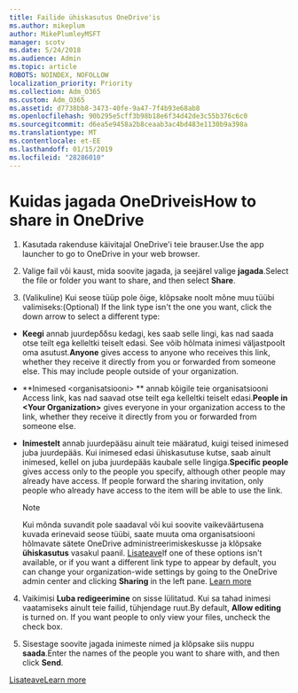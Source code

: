 ```yaml
---
title: Failide ühiskasutus OneDrive'is
ms.author: mikeplum
author: MikePlumleyMSFT
manager: scotv
ms.date: 5/24/2018
ms.audience: Admin
ms.topic: article
ROBOTS: NOINDEX, NOFOLLOW
localization_priority: Priority
ms.collection: Adm_O365
ms.custom: Adm_O365
ms.assetid: d7738bb8-3473-40fe-9a47-7f4b93e68ab8
ms.openlocfilehash: 90b295e5cff3b98b18e6f34d42de3c55b376c6c0
ms.sourcegitcommit: d6ea5e9458a2b8ceaab3ac4bd483e1130b9a398a
ms.translationtype: MT
ms.contentlocale: et-EE
ms.lasthandoff: 01/15/2019
ms.locfileid: "28286010"
---
```

# <a name="how-to-share-in-onedrive"></a><span data-ttu-id="6c6db-102">Kuidas jagada OneDriveis</span><span class="sxs-lookup"><span data-stu-id="6c6db-102">How to share in OneDrive</span></span>

1. <span data-ttu-id="6c6db-103">Kasutada rakenduse käivitajal OneDrive'i teie brauser.</span><span class="sxs-lookup"><span data-stu-id="6c6db-103">Use the app launcher to go to OneDrive in your web browser.</span></span> 
    
2. <span data-ttu-id="6c6db-104">Valige fail või kaust, mida soovite jagada, ja seejärel valige **jagada**.</span><span class="sxs-lookup"><span data-stu-id="6c6db-104">Select the file or folder you want to share, and then select **Share**.</span></span>
    
3. <span data-ttu-id="6c6db-105">(Valikuline) Kui seose tüüp pole õige, klõpsake noolt mõne muu tüübi valimiseks:</span><span class="sxs-lookup"><span data-stu-id="6c6db-105">(Optional) If the link type isn't the one you want, click the down arrow to select a different type:</span></span>
    
  - <span data-ttu-id="6c6db-p101">**Keegi** annab juurdepδδsu kedagi, kes saab selle lingi, kas nad saada otse teilt ega kelleltki teiselt edasi. See võib hõlmata inimesi väljastpoolt oma asutust.</span><span class="sxs-lookup"><span data-stu-id="6c6db-p101">**Anyone** gives access to anyone who receives this link, whether they receive it directly from you or forwarded from someone else. This may include people outside of your organization.</span></span> 
    
  - <span data-ttu-id="6c6db-108">\*\*Inimesed \<organisatsiooni\> \*\* annab kõigile teie organisatsiooni Access link, kas nad saavad otse teilt ega kelleltki teiselt edasi.</span><span class="sxs-lookup"><span data-stu-id="6c6db-108">**People in \<Your Organization\>** gives everyone in your organization access to the link, whether they receive it directly from you or forwarded from someone else.</span></span> 
    
  - <span data-ttu-id="6c6db-p102">**Inimestelt** annab juurdepääsu ainult teie määratud, kuigi teised inimesed juba juurdepääs. Kui inimesed edasi ühiskasutuse kutse, saab ainult inimesed, kellel on juba juurdepääs kaubale selle lingiga.</span><span class="sxs-lookup"><span data-stu-id="6c6db-p102">**Specific people** gives access only to the people you specify, although other people may already have access. If people forward the sharing invitation, only people who already have access to the item will be able to use the link.</span></span> 
    
    > [!NOTE]
    > <span data-ttu-id="6c6db-p103">Kui mõnda suvandit pole saadaval või kui soovite vaikeväärtusena kuvada erinevaid seose tüübi, saate muuta oma organisatsiooni hõlmavate sätete OneDrive administreerimiskeskusse ja klõpsake **ühiskasutus** vasakul paanil. [Lisateave](https://go.microsoft.com/fwlink/?linkid=871961)</span><span class="sxs-lookup"><span data-stu-id="6c6db-p103">If one of these options isn't available, or if you want a different link type to appear by default, you can change your organization-wide settings by going to the OneDrive admin center and clicking **Sharing** in the left pane. [Learn more](https://go.microsoft.com/fwlink/?linkid=871961)</span></span>
  
4. <span data-ttu-id="6c6db-p104">Vaikimisi **Luba redigeerimine** on sisse lülitatud. Kui sa tahad inimesi vaatamiseks ainult teie failid, tühjendage ruut.</span><span class="sxs-lookup"><span data-stu-id="6c6db-p104">By default, **Allow editing** is turned on. If you want people to only view your files, uncheck the check box.</span></span> 
    
5. <span data-ttu-id="6c6db-115">Sisestage soovite jagada inimeste nimed ja klõpsake siis nuppu **saada**.</span><span class="sxs-lookup"><span data-stu-id="6c6db-115">Enter the names of the people you want to share with, and then click **Send**.</span></span>
    
[<span data-ttu-id="6c6db-116">Lisateave</span><span class="sxs-lookup"><span data-stu-id="6c6db-116">Learn more</span></span>](https://go.microsoft.com/fwlink/?linkid=871861)
  

